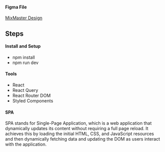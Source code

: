 #### Figma File

[MixMaster Design](https://www.figma.com/community/file/1255860657910062828)

## Steps

#### Install and Setup

-   npm install
-   npm run dev

#### Tools

-   React
-   React Query
-   React Router DOM
-   Styled Components

#### SPA

SPA stands for Single-Page Application, which is a web application that dynamically updates its content without requiring a full page reload. It achieves this by loading the initial HTML, CSS, and JavaScript resources and then dynamically fetching data and updating the DOM as users interact with the application.
